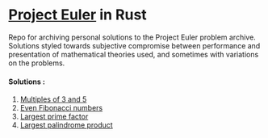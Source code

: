 # [Project Euler](https://projecteuler.net/) in Rust

Repo for archiving personal solutions to the Project Euler problem archive. Solutions styled towards subjective compromise between performance and presentation of mathematical theories used, and sometimes with variations on the problems. 

#### Solutions : 
1. [Multiples of 3 and 5](1/multiples_of_3_and_5.rs)
2. [Even Fibonacci numbers](2/even_fabionacci_numbers.rs)
3. [Largest prime factor](3/largest_prime_factor.rs)
4. [Largest palindrome product](4/largest_palindrome_product.rs)
